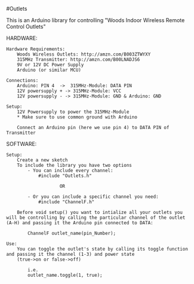 #Outlets

This is an Arduino library for controlling "Woods Indoor Wireless Remote Control Outlets"

HARDWARE:

    Hardware Requirements:
        Woods Wireless Outlets: http://amzn.com/B003ZTWYXY
        315MHz Transmitter: http://amzn.com/B00LNADJS6
        9V or 12V DC Power Supply
        Arduino (or similar MCU)

    Connections:
        Arduino: PIN 4  ->  315MHz-Module: DATA PIN
        12V powersupply + -> 315MHz-Module: VCC
        12V powersupply - -> 315MHz-Module: GND & Arduino: GND

    Setup:
        12V Powersupply to power the 315MHz-Module
        * Make sure to use common ground with Arduino

        Connect an Arduino pin (here we use pin 4) to DATA PIN of Transmitter


SOFTWARE:
    
    Setup:
        Create a new sketch
        To include the library you have two options
            - You can include every channel:
                #include "Outlets.h"

                        OR

            - Or you can include a specific channel you need:
                #include "ChannelF.h"

        Before void setup() you want to intialize all your outlets you will be controlling by calling the particular channel of the outlet (A-H) and passing it the Arduino pin connected to DATA:

            ChannelF outlet_name(pin_Number);
            
    Use:
        You can toggle the outlet's state by calling its toggle function and passing it the channel (1-3) and power state 
        (true->on or false->off)

            i.e.
            outlet_name.toggle(1, true);
